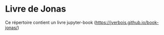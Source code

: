 # Livre de Jonas

Ce répertoire contient un livre jupyter-book (https://jverbois.github.io/book-jonas/)

